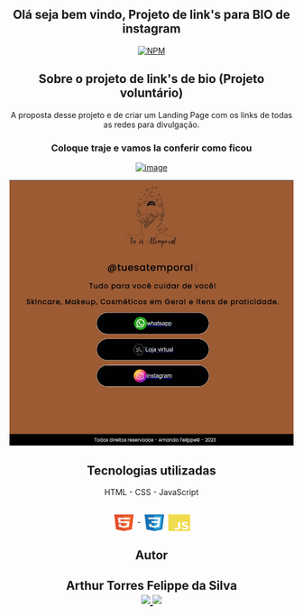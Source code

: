 <div align="center">

## Olá seja bem vindo, Projeto de link's para BIO de instagram

[![NPM](https://img.shields.io/npm/l/react)](https://github.com/Thur17/link_bio-tea/blob/master/licence)

## Sobre o projeto de link's de bio (Projeto voluntário)

A proposta desse projeto e de criar um Landing Page com os links de todas as redes para divulgação.

### Coloque traje e vamos la conferir como ficou

[![image](https://user-images.githubusercontent.com/88401848/175353653-dfa18f7a-768d-4bab-90f3-5c6c302af982.png)](https://thur17.github.io/link_bio-tea/)

[![web 1](https://raw.githubusercontent.com/Thur17/link_bio-tea/master/assets/img/Final.jpeg)](https://thur17.github.io/link_bio-tea/)

## Tecnologias utilizadas

 HTML - CSS - JavaScript

<div>
  <div style="display: inline_block"><br>
   <img align="center" alt="thur-HTML" height="30" width="40" src="https://raw.githubusercontent.com/devicons/devicon/master/icons/html5/html5-original.svg"> -
   <img align="center" alt="thur-CSS" height="30" width="40" src="https://raw.githubusercontent.com/devicons/devicon/master/icons/css3/css3-original.svg">
       <img align="center" alt="thur-JavaSript" height="30" width="40"src="https://raw.githubusercontent.com/devicons/devicon/master/icons/javascript/javascript-plain.svg">
</div>

 <h2> Autor
 <h2>Arthur Torres Felippe da Silva <br>

<div>
   <a href = "mailto:arthurthur17@gmail.com"><img src="https://img.shields.io/badge/-Gmail-%23333?style=for-the-badge&logo=gmail&logoColor=white" target="_blank">   </a>
   <a href="https://www.linkedin.com/in/arthur-felippe-5843ab21" target="_blank"><img src="https://img.shields.io/badge/-LinkedIn-%230077B5?style=for-the-badge&logo=linkedin&logoColor=white" target="_blank"></a>
</div>
